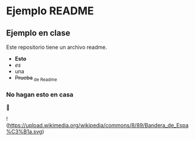 # Ejemplo README 
## Ejemplo en clase

Este repositorio tiene un archivo readme.

- **Esto**
- *es*
- una
- ~~Prueba~~<sub> de Readme </sub>

### No hagan esto en casa 
:gorilla:

!(https://upload.wikimedia.org/wikipedia/commons/8/89/Bandera_de_Espa%C3%B1a.svg)

